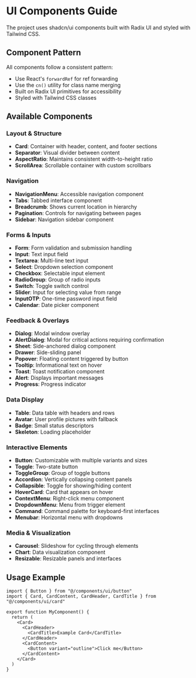# UI Components Guide

The project uses shadcn/ui components built with Radix UI and styled with Tailwind CSS.

## Component Pattern

All components follow a consistent pattern:
- Use React's `forwardRef` for ref forwarding
- Use the `cn()` utility for class name merging
- Built on Radix UI primitives for accessibility
- Styled with Tailwind CSS classes

## Available Components

### Layout & Structure
- **Card**: Container with header, content, and footer sections
- **Separator**: Visual divider between content
- **AspectRatio**: Maintains consistent width-to-height ratio
- **ScrollArea**: Scrollable container with custom scrollbars

### Navigation
- **NavigationMenu**: Accessible navigation component
- **Tabs**: Tabbed interface component
- **Breadcrumb**: Shows current location in hierarchy
- **Pagination**: Controls for navigating between pages
- **Sidebar**: Navigation sidebar component

### Forms & Inputs
- **Form**: Form validation and submission handling
- **Input**: Text input field
- **Textarea**: Multi-line text input
- **Select**: Dropdown selection component
- **Checkbox**: Selectable input element
- **RadioGroup**: Group of radio inputs
- **Switch**: Toggle switch control
- **Slider**: Input for selecting value from range
- **InputOTP**: One-time password input field
- **Calendar**: Date picker component

### Feedback & Overlays
- **Dialog**: Modal window overlay
- **AlertDialog**: Modal for critical actions requiring confirmation
- **Sheet**: Side-anchored dialog component
- **Drawer**: Side-sliding panel
- **Popover**: Floating content triggered by button
- **Tooltip**: Informational text on hover
- **Toast**: Toast notification component
- **Alert**: Displays important messages
- **Progress**: Progress indicator

### Data Display
- **Table**: Data table with headers and rows
- **Avatar**: User profile pictures with fallback
- **Badge**: Small status descriptors
- **Skeleton**: Loading placeholder

### Interactive Elements
- **Button**: Customizable with multiple variants and sizes
- **Toggle**: Two-state button
- **ToggleGroup**: Group of toggle buttons
- **Accordion**: Vertically collapsing content panels
- **Collapsible**: Toggle for showing/hiding content
- **HoverCard**: Card that appears on hover
- **ContextMenu**: Right-click menu component
- **DropdownMenu**: Menu from trigger element
- **Command**: Command palette for keyboard-first interfaces
- **Menubar**: Horizontal menu with dropdowns

### Media & Visualization
- **Carousel**: Slideshow for cycling through elements
- **Chart**: Data visualization component
- **Resizable**: Resizable panels and interfaces

## Usage Example

```tsx
import { Button } from "@/components/ui/button"
import { Card, CardContent, CardHeader, CardTitle } from "@/components/ui/card"

export function MyComponent() {
  return (
    <Card>
      <CardHeader>
        <CardTitle>Example Card</CardTitle>
      </CardHeader>
      <CardContent>
        <Button variant="outline">Click me</Button>
      </CardContent>
    </Card>
  )
}
```